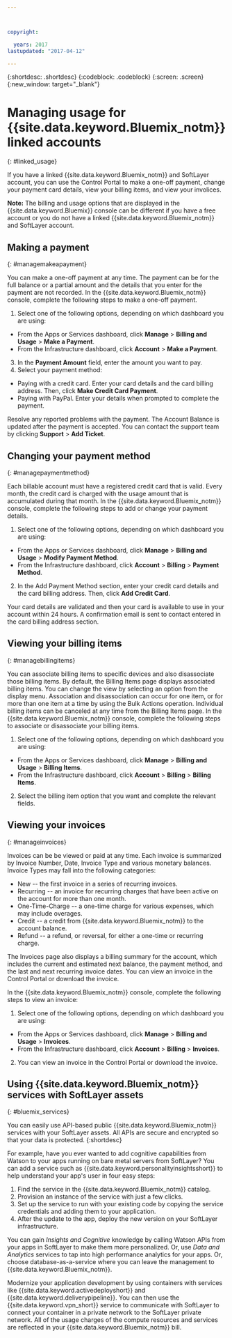 ```yaml
---



copyright:

  years: 2017
lastupdated: "2017-04-12"

---
```


{:shortdesc: .shortdesc}
{:codeblock: .codeblock}
{:screen: .screen}
{:new_window: target="_blank"}

# Managing usage for {{site.data.keyword.Bluemix_notm}} linked accounts 
{: #linked_usage}

If you have a linked {{site.data.keyword.Bluemix_notm}} and SoftLayer account, you can use the Control Portal to make a one-off payment, change your payment card details, view your billing items, and view your involices.

**Note:** The billing and usage options that are displayed in the {{site.data.keyword.Bluemix}} console can be different if you have a free account or you do not have a linked {{site.data.keyword.Bluemix_notm}} and SoftLayer account.

## Making a payment
{: #managemakeapayment}

You can make a one-off payment at any time. The payment can be for the full balance or a partial amount and the details that you enter for the payment are not recorded. In the {{site.data.keyword.Bluemix_notm}} console, complete the following steps to make a one-off payment.

1. Select one of the following options, depending on which dashboard you are using:   
 * From the Apps or Services dashboard, click **Manage** &gt; **Billing and Usage** &gt; **Make a Payment**.  
 * From the Infrastructure dashboard, click **Account** &gt; **Make a Payment**.
3. In the **Payment Amount** field, enter the amount you want to pay.
4. Select your payment method:
 * Paying with a credit card. Enter your card details and the card billing address. Then, click **Make Credit Card Payment**. 
 * Paying with PayPal. Enter your details when prompted to complete the payment. 

Resolve any reported problems with the payment. The Account Balance is updated after the payment is accepted. You can contact the 
support team by clicking **Support** &gt; **Add Ticket**.

## Changing your payment method
{: #managepaymentmethod}

Each billable account must have a registered credit card that is valid. Every month, the credit card is charged with the usage amount that is accumulated during that month. In the {{site.data.keyword.Bluemix_notm}} console, complete the following steps to add or change  your payment details. 

1. Select one of the following options, depending on which dashboard you are using:  
 * From the Apps or Services dashboard, click **Manage** &gt; **Billing and Usage** &gt; **Modify Payment Method**.  
 * From the Infrastructure dashboard, click **Account** &gt; **Billing** &gt; **Payment Method**.
2. In the Add Payment Method section, enter your credit card details and the card billing address. Then, click **Add Credit Card**. 

Your card details are validated and then your card is available to use in your account within 24 hours. A confirmation email is 
sent to contact entered in the card billing address section.

## Viewing your billing items
{: #managebillingitems}

You can associate billing items to specific devices and also disassociate those billing items. By default, the 
Billing Items page displays associated billing items. You can change the view by selecting an option from 
the display menu. Association and disassociation can occur for one item, or for more than one item at a time by using the Bulk Actions operation. Individual billing items can be canceled at any time from the Billing Items page. In the {{site.data.keyword.Bluemix_notm}} console, complete the following steps to associate or disassociate your billing items.

1. Select one of the following options, depending on which dashboard you are using:   
 * From the Apps or Services dashboard, click **Manage** &gt; **Billing and Usage** &gt; **Billing Items**.  
 * From the Infrastructure dashboard, click **Account** &gt; **Billing** &gt; **Billing Items**.
2. Select the billing item option that you want and complete the relevant fields. 

## Viewing your invoices
{: #manageinvoices}

Invoices can be be viewed or paid at any time. Each invoice is summarized by Invoice Number, Date, Invoice Type and various 
monetary balances. Invoice Types may fall into the following categories:

 *  New -- the first invoice in a series of recurring invoices.
 *  Recurring -- an invoice for recurring charges that have been active on the account for more than one month.
 *  One-Time-Charge -- a one-time charge for various expenses, which may include overages.
 *  Credit -- a credit from {{site.data.keyword.Bluemix_notm}} to the account balance.
 *  Refund -- a refund, or reversal, for either a one-time or recurring charge.

The Invoices page also displays a billing summary for the account, which includes the current and estimated next balance, 
the payment method, and the last and next recurring invoice dates. You can view an invoice in the Control Portal or download the invoice. 

In the {{site.data.keyword.Bluemix_notm}} console, complete the following steps to view an invoice:

1. Select one of the following options, depending on which dashboard you are using:  
 * From the Apps or Services dashboard, click **Manage** &gt; **Billing and Usage** &gt; **Invoices**.  
 * From the Infrastructure dashboard, click **Account** &gt; **Billing** &gt; **Invoices**.
2. You can view an invoice in the Control Portal or download the invoice. 

## Using {{site.data.keyword.Bluemix_notm}} services with SoftLayer assets
{: #bluemix_services}

You can easily use API-based public {{site.data.keyword.Bluemix_notm}} services with your SoftLayer assets. All APIs are secure and encrypted so that your data is protected.
{:shortdesc}

For example, have you ever wanted to add cognitive capabilities from Watson to your apps running on bare metal servers from SoftLayer? You can add a service such as {{site.data.keyword.personalityinsightsshort}} to help understand your app's user in four easy steps:

1. Find the service in the {{site.data.keyword.Bluemix_notm}} catalog.
2. Provision an instance of the service with just a few clicks.
3. Set up the service to run with your existing code by copying the service credentials and adding them to your application.
4. After the update to the app, deploy the new version on your SoftLayer infrastructure.

You can gain *Insights and Cognitive* knowledge by calling Watson APIs from your apps in SoftLayer to make them more personalized. Or, use *Data and Analytics* services to tap into high performance analytics for your apps. Or, choose database-as-a-service where you can leave the management to {{site.data.keyword.Bluemix_notm}}.

Modernize your application development by using containers with services like {{site.data.keyword.activedeployshort}} and {{site.data.keyword.deliverypipeline}}. You can then use the {{site.data.keyword.vpn_short}} service to communicate with SoftLayer to connect your container in a private network to the SoftLayer private network. All of the usage charges of the compute resources and services are reflected in your {{site.data.keyword.Bluemix_notm}} bill.
